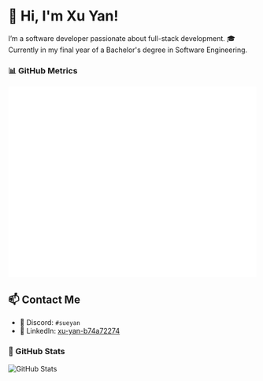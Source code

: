 # 👋 Hi, I'm Xu Yan!
I’m a software developer passionate about full-stack development.
🎓 Currently in my final year of a Bachelor's degree in Software Engineering.

   ### 📊 GitHub Metrics

[![](https://raw.githubusercontent.com/sueyan9/metrics/master/github-metrics.svg)](https://github.com/lowlighter/metrics)

## 📫 Contact Me
- 💬 Discord: `#sueyan` 
- 💼 LinkedIn: [xu-yan-b74a72274](https://www.linkedin.com/in/xu-yan-b74a72274/)


### 🧮 GitHub Stats

![GitHub Stats](https://github-readme-stats.vercel.app/api?username=sueyan9&show_icons=true&theme=radical)
